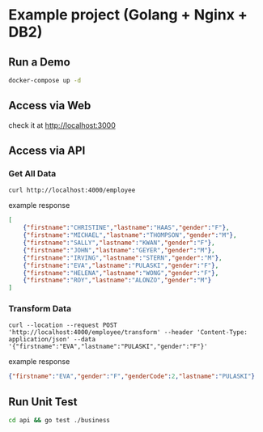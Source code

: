 # Example project (Golang + Nginx + DB2)

## Run a Demo

```bash
docker-compose up -d
```

## Access via Web

check it at [http://localhost:3000](http://localhost:3000)

## Access via API

### Get All Data 

```
curl http://localhost:4000/employee
```

example response

```json
[
    {"firstname":"CHRISTINE","lastname":"HAAS","gender":"F"},
    {"firstname":"MICHAEL","lastname":"THOMPSON","gender":"M"},
    {"firstname":"SALLY","lastname":"KWAN","gender":"F"},
    {"firstname":"JOHN","lastname":"GEYER","gender":"M"},
    {"firstname":"IRVING","lastname":"STERN","gender":"M"},
    {"firstname":"EVA","lastname":"PULASKI","gender":"F"},
    {"firstname":"HELENA","lastname":"WONG","gender":"F"},
    {"firstname":"ROY","lastname":"ALONZO","gender":"M"}
]
```

### Transform Data 

```
curl --location --request POST 'http://localhost:4000/employee/transform' --header 'Content-Type: application/json' --data '{"firstname":"EVA","lastname":"PULASKI","gender":"F"}'
```

example response

```json
{"firstname":"EVA","gender":"F","genderCode":2,"lastname":"PULASKI"}
```

## Run Unit Test

```bash
cd api && go test ./business
```